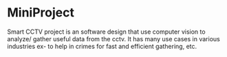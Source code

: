 # MiniProject


Smart CCTV project is an software design that use computer vision to analyze/ gather useful data from the cctv.
It has many use cases in various industries ex- to help in crimes for fast and efficient gathering, etc.
